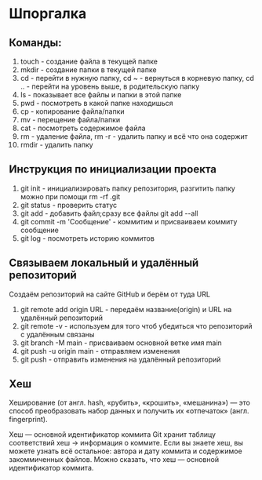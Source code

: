 # Шпоргалка

## Команды:
1. touch - создание файла в текущей папке
2. mkdir - создание папки в текущей папке
3. cd - перейти в нужную папку, cd ~ - вернуться в корневую папку, cd .. - перейти на уровень выше, в родительскую папку
4. ls - показывает все файлы и папки в этой папке
5. pwd - посмотреть в какой папке находишься
6. cp - копирование файла/папки
7. mv - перещение файла/папки
8. cat - посмотреть содержимое файла
9. rm - удаление файла, rm -r - удалить папку и всё что она содержит
10. rmdir - удалить папку

## Инструкция по инициализации проекта

1. git init - инициализировать папку репозитория, разгитить папку можно при помощи rm -rf .git
2. git status - проверить статус
3. git add - добавить файл;сразу все файлы git add --all
4. git commit -m 'Сообщение' - коммитим и присваиваем коммиту сообщение
5. git log - посмотреть историю коммитов
   
## Связываем локальный и удалённый репозиторий
Создаём репозиторий на сайте GitHub и берём от туда URL

1. git remote add origin URL - передаём название(origin) и URL на удалённый репозиторий
2. git remote -v - используем для того чтоб убедиться что репозиторий с удалённым связаны
3. git branch -M main - присваиваем основной ветке имя main
4. git push -u origin main - отправляем изменения
5. git push - отправить изменения на удалённый репозиторий

## Хеш

Хеширование (от англ. hash, «рубить», «крошить», «мешанина») — это способ преобразовать набор данных и получить их «отпечаток» (англ. fingerprint).
 
Хеш — основной идентификатор коммита
Git хранит таблицу соответствий хеш → информация о коммите. Если вы знаете хеш, вы можете узнать всё остальное: автора и дату коммита и содержимое закоммиченных файлов. Можно сказать, что хеш — основной идентификатор коммита.